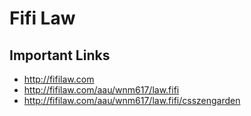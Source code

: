# Fifi Law

## Important Links

- http://fifilaw.com
- http://fifilaw.com/aau/wnm617/law.fifi
- http://fifilaw.com/aau/wnm617/law.fifi/csszengarden